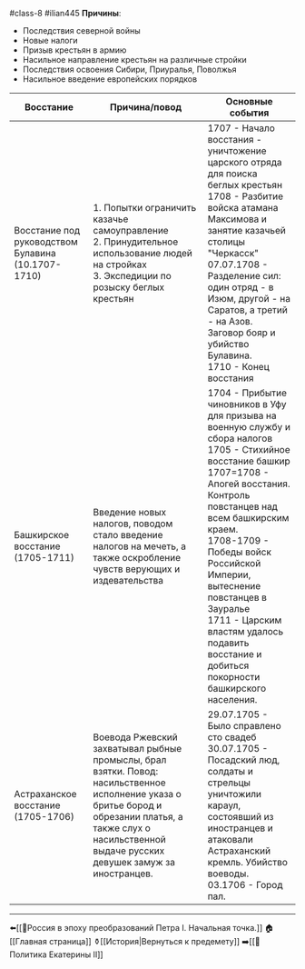 #class-8 #ilian445
**Причины**:
- Последствия северной войны
- Новые налоги
- Призыв крестьян в армию
- Насильное направление крестьян на различные стройки
- Последствия освоения Сибири, Приуралья, Поволжья
- Насильное введение европейских порядков

| Восстание | Причина/повод | Основные события |
| ---- | ---- | ---- |
| Восстание под руководством Булавина (10.1707-1710) | 1. Попытки ограничить казачье самоуправление<br>2. Принудительное использование людей на стройках<br>3. Экспедиции по розыску беглых крестьян | 1707 - Начало восстания - уничтожение царского отряда для поиска беглых крестьян<br>1708 - Разбитие войска атамана Максимова и занятие казачьей столицы "Черкасск"<br>07.07.1708 - Разделение сил: один отряд - в Изюм, другой - на Саратов, а третий - на Азов. Заговор бояр и убийство Булавина.<br>1710 - Конец восстания |
| Башкирское восстание (1705-1711) | Введение новых налогов, поводом стало введение налогов на мечеть, а также оскробление чувств верующих и издевательства | 1704 - Прибытие чиновников в Уфу для призыва на военную службу и сбора налогов<br>1705 - Стихийное восстание башкир<br>1707=1708 - Апогей восстания. Контроль повстанцев над всем башкирским краем.<br>1708-1709 - Победы войск Российской Империи, вытеснение повстанцев в Зауралье<br>1711 - Царским властям удалось подавить восстание и добиться покорности башкирского населения. |
| Астраханское восстание (1705-1706) | Воевода Ржевский захватывал рыбные промыслы, брал взятки. Повод: насильственное исполнение указа о бритье бород и обрезании платья, а также слух о насильственной выдаче русских девушек замуж за иностранцев. | 29.07.1705 - Было справлено сто свадеб<br>30.07.1705 - Посадский люд, солдаты и стрельцы уничтожили караул, состоявший из иностранцев и атаковали Астраханский кремль. Убийство воеводы.<br>03.1706 - Город пал. |

---
⬅️[[📒Россия в эпоху преобразований Петра I. Начальная точка.]]
🏠[[Главная страница]]
⚱️[[История|Вернуться к предемету]]
➡️[[📒Политика Екатерины II]]
